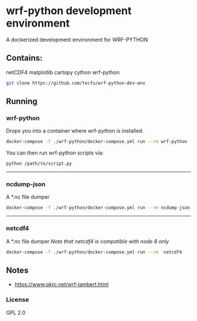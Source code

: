 # wrf-python development environment

A dockerized development environment for WRF-PYTHON

Contains:
---
netCDF4 
matplotlib 
cartopy
cython
wrf-python 


```bash
git clone https://github.com/tecfu/wrf-python-dev-env
```

## Running

### wrf-python

Drops you into a container where wrf-python is installed.

```bash
docker-compose -f ./wrf-python/docker-compose.yml run --rm wrf-python
```

You can then run wrf-python scripts via:

```bash
python /path/to/script.py
```

---

### ncdump-json
A \*.nc file dumper

```bash
docker-compose -f ./wrf-python/docker-compose.yml run --rm ncdump-json /path/to/file.nc
```

----

### netcdf4
A \*.nc file dumper
*Note that netcdf4 is compatible with node 8 only*

```bash
docker-compose -f ./wrf-python/docker-compose.yml run --rm  netcdf4
```


## Notes

- https://www.pkrc.net/wrf-lambert.html


### License

GPL 2.0
